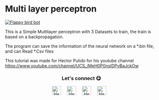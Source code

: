 # Multi layer perceptron

[![Flappy bird bot](https://img.youtube.com/vi/HRYYxJd9qiA/0.jpg)](https://www.youtube.com/watch?v=HRYYxJd9qiA&list=PLHdk97dabfvyLMWXW6gC3_MjiMo7nLPYp&index=9)

This is a Simple Multilayer perceptron with 3 Datasets to train, the train is based on a backpropagation.

The program can save the information of the neural network on a *.bin file, and can Read *.Csv files

This tutorial was made for Hector Pulido for his youtube channel 
https://www.youtube.com/channel/UCS_iMeH0P0nsIDPvBaJckOw


<div align="center">
<h3 align="center">Let's connect 😋</h3>
</div>
<p align="center">
<a href="https://www.linkedin.com/in/hector-pulido-17547369/" target="blank">
<img align="center" width="30px" alt="Hector's LinkedIn" src="https://www.vectorlogo.zone/logos/linkedin/linkedin-icon.svg"/></a> &nbsp; &nbsp;
<a href="https://twitter.com/Hector_Pulido_" target="blank">
<img align="center" width="30px" alt="Hector's Twitter" src="https://www.vectorlogo.zone/logos/twitter/twitter-official.svg"/></a> &nbsp; &nbsp;
<a href="https://www.twitch.tv/hector_pulido_" target="blank">
<img align="center" width="30px" alt="Hector's Twitch" src="https://www.vectorlogo.zone/logos/twitch/twitch-icon.svg"/></a> &nbsp; &nbsp;
<a href="https://www.youtube.com/channel/UCS_iMeH0P0nsIDPvBaJckOw" target="blank">
<img align="center" width="30px" alt="Hector's Youtube" src="https://www.vectorlogo.zone/logos/youtube/youtube-icon.svg"/></a> &nbsp; &nbsp;

</p>


